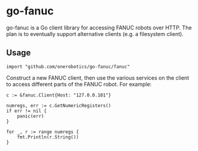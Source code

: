 # go-fanuc

go-fanuc is a Go client library for accessing FANUC robots over HTTP.
The plan is to eventually support alternative clients (e.g. a filesystem
client).

## Usage

    import "github.com/onerobotics/go-fanuc/fanuc"

Construct a new FANUC client, then use the various services on the client
to access different parts of the FANUC robot. For example:

    c := &fanuc.Client{Host: "127.0.0.101"}

    numregs, err := c.GetNumericRegisters()
    if err != nil {
    	panic(err)
    }

    for _, r := range numregs {
    	fmt.Println(r.String())
    }
